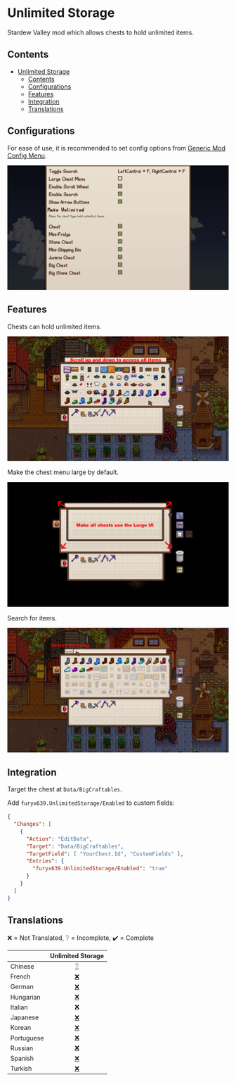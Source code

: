 # Unlimited Storage

Stardew Valley mod which allows chests to hold unlimited items.

## Contents

- [Unlimited Storage](#unlimited-storage)
  - [Contents](#contents)
  - [Configurations](#configurations)
  - [Features](#features)
  - [Integration](#integration)
  - [Translations](#translations)


## Configurations

For ease of use, it is recommended to set config options
from [Generic Mod Config Menu](https://www.nexusmods.com/stardewvalley/mods/5098).

![Config Menu](docs/config-menu.png)

## Features

Chests can hold unlimited items.

![Make Unlimited](docs/make-unlimited.png)

Make the chest menu large by default.

![Big Chests Menu](docs/big-chests-menu.png)

Search for items.

![Enable Search](docs/enable-search.png)

## Integration

Target the chest at `Data/BigCraftables`.

Add `furyx639.UnlimitedStorage/Enabled` to custom fields:

```json
{
  "Changes": [
    {
      "Action": "EditData",
      "Target": "Data/BigCraftables",
      "TargetField": [ "YourChest.Id", "CustomFields" ],
      "Entries": {
        "furyx639.UnlimitedStorage/Enabled": "true"
      }
    }
  ]
}
```

## Translations

❌️ = Not Translated, ❔ = Incomplete, ✔️ = Complete

|            |         Unlimited Storage          |
| :--------- | :--------------------------------: |
| Chinese    | [❔](UnlimitedStorage/i18n/zh.json) |
| French     | [❌️](UnlimitedStorage/i18n/fr.json) |
| German     | [❌️](UnlimitedStorage/i18n/de.json) |
| Hungarian  | [❌️](UnlimitedStorage/i18n/hu.json) |
| Italian    | [❌️](UnlimitedStorage/i18n/it.json) |
| Japanese   | [❌️](UnlimitedStorage/i18n/ja.json) |
| Korean     | [❌️](UnlimitedStorage/i18n/ko.json) |
| Portuguese | [❌️](UnlimitedStorage/i18n/pt.json) |
| Russian    | [❌️](UnlimitedStorage/i18n/ru.json) |
| Spanish    | [❌️](UnlimitedStorage/i18n/es.json) |
| Turkish    | [❌️](UnlimitedStorage/i18n/tr.json) |